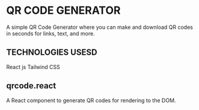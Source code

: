 # QR CODE GENERATOR
A simple QR Code Generator where you can make and download QR codes in seconds for links, text, and more.

## TECHNOLOGIES USESD 
React js 
Tailwind CSS

## qrcode.react
A React component to generate QR codes for rendering to the DOM.
